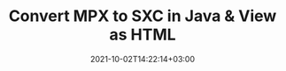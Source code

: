 ---
############################# Static ############################
layout: "autogen"
date: 2021-10-02T14:22:14+03:00
draft: false
path: "total/java/conversion/mpx-to-sxc/"

############################# Head ############################
head_title: "Convert MPX to SXC in Java - Sample Java Code"
head_description: "Java document conversion library to convert MPX to SXC and 100+ other file formats in Java & J2SE applications. View the Converted SXC document as HTML viewer."

############################# Header ############################
title: "Convert MPX to SXC in Java & View as HTML"
description: "Programmatically convert MPX to SXC in Java & J2SE platforms using flexible document manipulation options to customize the resultant document. Convert the complete document or some specific pages based on page numbers or selective page ranges using Java document conversion library."

############################# SubMenu ############################
submenu:
    enable: false

############################# Content ############################
content:
    enable: true
    block:
    - title_left: "MPX to SXC Conversion in Java"
      content_left: |
          Perform MPX to SXC file conversion in three simple steps using Java. View the converted document as HTML without any external software dependency.

          -   Create a new instance of **Converter** class and load the MPX file
          -   Set **ConvertOptions** for the SXC document type
          -   Call **Convert** method of **Converter** class instance for conversion to SXC
          -   Set options for HTML viewer
          -   Create **Viewer** object to view converted SXC as HTML
          
      title_right: "Convert Remotely Located Documents"
      content_right: |
          You require `GroupDocs.Conversion` & `GroupDocs.Viewer` namespaces to convert between a wide range of popular document types such as PDF, Microsoft Word, Excel, PowerPoint, Project, Outlook, HTML, diagrams and image file formats. Explore other [Java APIs for Office documents](https://products.conholdate.com/total/java/) as offered by Conholdate.Total.
          
          Get the respective assembly files from the [downloads](https://downloads.conholdate.com/total/java) or fetch the whole package from [Maven](https://repository.conholdate.com/webapp/#/artifacts/browse/tree/General/repo) to add 'Conholdate.Total` directly in your workspace.
          
      code: |
          ```cs {linenos=false}
          // Convert MPX to SXC using GroupDocs.Conversion API
          // Load the source MPX file to be converted
          Converter converter = new Converter("input.mpx");

          // Get the convert options ready for the target SXC format
          ConvertOptions convertOptions = new FileType().fromExtension("sxc").getConvertOptions();

          // Convert to SXC format
          converter.convert("output.sxc", convertOptions);

          // Create Viewer object to view the converted SXC as HTML
          try (Viewer viewer = new Viewer("output.sxc"))
          {
              // Set options for HTML viewer
              HtmlViewOptions viewOptions = HtmlViewOptions.forEmbeddedResources("output{0}.html");

              // View converted SXC as HTML
              viewer.view(viewOptions);
          }
          ```
    - title_left: "Convert Password Protected MPX to SXC"
      content_left: |
          Accurately load and convert documents that are protected with a password within your Java based applications. The file format conversion API also supports rendering remote documents from different sources including S3, Blob, FTP, Stream, URL or a local disk.

          -   Create new instance of **Converter** class and pass source document path
          -   Instantiate the proper **ConvertOptions** class e.g. (**PdfConvertOptions**, **WordProcessingConvertOptions**, **SpreadsheetConvertOptions** etc.)
          -   Call **convert** method of **Converter** class instance and pass filename for the converted document
        
      title_right: "Source Document Information Extraction"
      content_right: |
          The documents information extraction feature not only allows getting the basic information about the source document file but it also supports extracting some valuable file-format specific information such as project start and end dates of a Microsoft Project file, any printing restrictions on a PDF document, list of folders enclosed in an Outlook data file etc. 

          Convert popular document file formats on different operating systems such as Windows, Linux or macOS while using development environments such as NetBeans, IntelliJ IDEA and Eclipse.
          
      code: |
          ```cs {linenos=false}
          // Load and convert password protected documents
          WordProcessingLoadOptions loadOptions = new WordProcessingLoadOptions();
          loadOptions.setPassword("12345");

          // Create an instance of Converter class and pass source document path and the load options delegate as a constructor parameters
          Converter converter = new Converter("input.mpx", loadOptions);

          // Instantiate PdfConvertOptions class
          PdfConvertOptions options = new PdfConvertOptions();

          // Call convert method of Converter class instance and pass filename for the converted document and the instance of ConvertOptions from the previous step
          converter.convert("output.sxc, options);
          ```
############################# About Formats ############################
about_formats:
    enable: false
############################# More Formats ############################
more_formats:
    enable: true
    auto: false
    other_out_formats: PDF DOCX DOT DOTX DOTM TXT RTF HTML MHTML XLS XLSX XLSM XLT XLTX XLTM DIF PPT PPTX PPS PPSX POT POTX POTM ODT OTT EMZ WMZ SVGZ TEX DCM WMF BMP PNG GIF JPEG TIFF
############################# Back to top ###############################
back_to_top:
  enable: true
---
